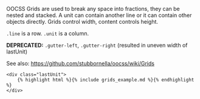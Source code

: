 <div class="line-gutters">
	<div class="unit size1of3">
		<p>OOCSS Grids are used to break any space into fractions, they can be nested and stacked. A unit can contain another line or it can contain other objects directly. Grids control width, content controls height.</p>
		<p><code>.line</code> is a row. <code>.unit</code> is a column.</p>
        <p><strong>DEPRECATED:</strong> <code>.gutter-left</code>, <code>.gutter-right</code> 
        	(resulted in uneven width of lastUnit)
        </p>
		<p>See also:
			<a href="https://github.com/stubbornella/oocss/wiki/Grids">https://github.com/stubbornella/oocss/wiki/Grids</a>
		</p>
	</div>

	<div class="lastUnit">
		{% highlight html %}{% include grids_example.md %}{% endhighlight %}
	</div>
</div>

